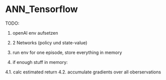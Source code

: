 # ANN_Tensorflow

TODO:

1. openAI env aufsetzen

2. 2 Networks (policy und state-value)

3. run env for one episode, store everything in memory

4. if enough stuff in memory:

4.1. calc estimated return
4.2. accumulate gradients over all oberservations
